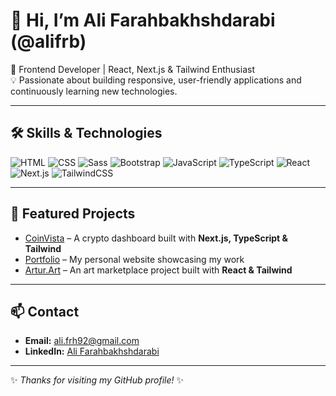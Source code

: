 # 👋 Hi, I’m Ali Farahbakhshdarabi (@alifrb)

🚀 Frontend Developer | React, Next.js & Tailwind Enthusiast  
💡 Passionate about building responsive, user-friendly applications and continuously learning new technologies.  

---

## 🛠️ Skills & Technologies
![HTML](https://img.shields.io/badge/HTML5-E34F26?style=for-the-badge&logo=html5&logoColor=white)
![CSS](https://img.shields.io/badge/CSS3-1572B6?style=for-the-badge&logo=css3&logoColor=white)
![Sass](https://img.shields.io/badge/Sass-CC6699?style=for-the-badge&logo=sass&logoColor=white)
![Bootstrap](https://img.shields.io/badge/Bootstrap-563D7C?style=for-the-badge&logo=bootstrap&logoColor=white)
![JavaScript](https://img.shields.io/badge/JavaScript-F7DF1E?style=for-the-badge&logo=javascript&logoColor=black)
![TypeScript](https://img.shields.io/badge/TypeScript-007ACC?style=for-the-badge&logo=typescript&logoColor=white)
![React](https://img.shields.io/badge/React-20232A?style=for-the-badge&logo=react&logoColor=61DAFB)
![Next.js](https://img.shields.io/badge/Next.js-000000?style=for-the-badge&logo=nextdotjs&logoColor=white)
![TailwindCSS](https://img.shields.io/badge/TailwindCSS-38B2AC?style=for-the-badge&logo=tailwind-css&logoColor=white)

---

## 🚀 Featured Projects
- [CoinVista](https://coinvista-ecru.vercel.app/) – A crypto dashboard built with **Next.js, TypeScript & Tailwind**  
- [Portfolio](https://yourportfolio.com) – My personal website showcasing my work  
- [Artur.Art](https://github.com/Artur-art-team/react) – An art marketplace project built with **React & Tailwind**  

---

## 📫 Contact
- **Email:** ali.frh92@gmail.com  
- **LinkedIn:** [Ali Farahbakhshdarabi](https://www.linkedin.com/in/ali-farahbakhshdarabi/)  

---
✨ _Thanks for visiting my GitHub profile!_ ✨
